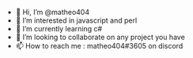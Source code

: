 - 👋 Hi, I’m @matheo404
- 👀 I’m interested in javascript and perl
- 🌱 I’m currently learning c#
- 💞️ I’m looking to collaborate on any project you have
- 📫 How to reach me : matheo404#3605 on discord
